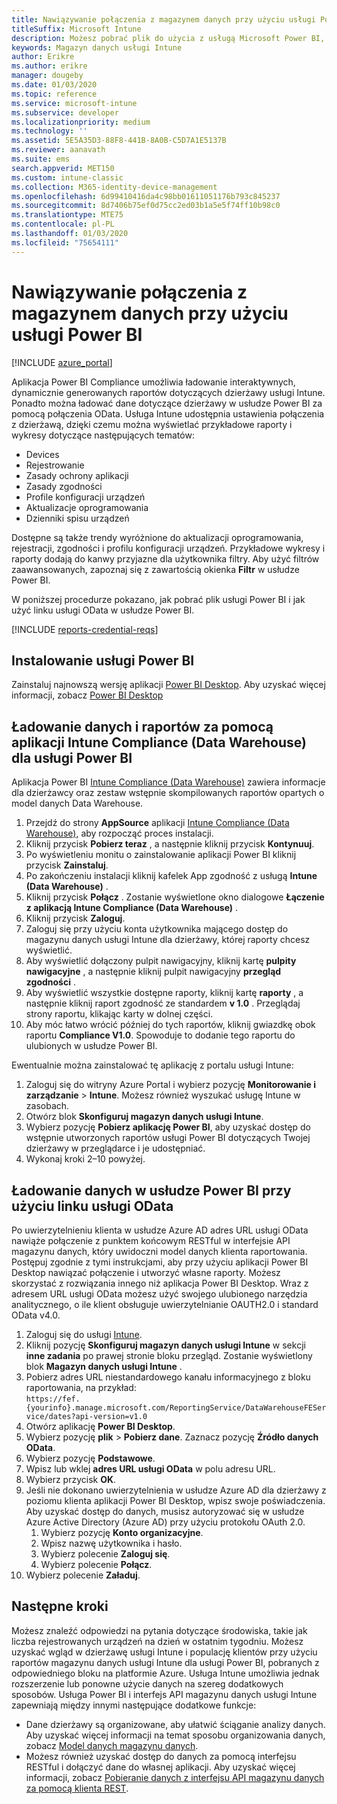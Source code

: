 ```yaml
---
title: Nawiązywanie połączenia z magazynem danych przy użyciu usługi Power BI
titleSuffix: Microsoft Intune
description: Możesz pobrać plik do użycia z usługą Microsoft Power BI, który umożliwia ładowanie interaktywnych, dynamicznie generowanych raportów dla dzierżawy usługi Microsoft Intune.
keywords: Magazyn danych usługi Intune
author: Erikre
ms.author: erikre
manager: dougeby
ms.date: 01/03/2020
ms.topic: reference
ms.service: microsoft-intune
ms.subservice: developer
ms.localizationpriority: medium
ms.technology: ''
ms.assetid: 5E5A35D3-88F8-441B-8A0B-C5D7A1E5137B
ms.reviewer: aanavath
ms.suite: ems
search.appverid: MET150
ms.custom: intune-classic
ms.collection: M365-identity-device-management
ms.openlocfilehash: 6d99410416da4c98bb01611051176b793c845237
ms.sourcegitcommit: 8d7406b75ef0d75cc2ed03b1a5e5f74ff10b98c0
ms.translationtype: MTE75
ms.contentlocale: pl-PL
ms.lasthandoff: 01/03/2020
ms.locfileid: "75654111"
---
```

# <a name="connect-to-the-data-warehouse-with-power-bi"></a>Nawiązywanie połączenia z magazynem danych przy użyciu usługi Power BI

[!INCLUDE [azure_portal](../includes/azure_portal.md)]

Aplikacja Power BI Compliance umożliwia ładowanie interaktywnych, dynamicznie generowanych raportów dotyczących dzierżawy usługi Intune. Ponadto można ładować dane dotyczące dzierżawy w usłudze Power BI za pomocą połączenia OData. Usługa Intune udostępnia ustawienia połączenia z dzierżawą, dzięki czemu można wyświetlać przykładowe raporty i wykresy dotyczące następujących tematów:  

- Devices
- Rejestrowanie
- Zasady ochrony aplikacji
- Zasady zgodności
- Profile konfiguracji urządzeń
- Aktualizacje oprogramowania
- Dzienniki spisu urządzeń

Dostępne są także trendy wyróżnione do aktualizacji oprogramowania, rejestracji, zgodności i profilu konfiguracji urządzeń. Przykładowe wykresy i raporty dodają do kanwy przyjazne dla użytkownika filtry. Aby użyć filtrów zaawansowanych, zapoznaj się z zawartością okienka **Filtr** w usłudze Power BI.

W poniższej procedurze pokazano, jak pobrać plik usługi Power BI i jak użyć linku usługi OData w usłudze Power BI.

[!INCLUDE [reports-credential-reqs](../includes/reports-credential-reqs.md)]

## <a name="install-power-bi"></a>Instalowanie usługi Power BI

Zainstaluj najnowszą wersję aplikacji [Power BI Desktop](https://aka.ms/intune/datawarehouseapi/installpowerbi). Aby uzyskać więcej informacji, zobacz [Power BI Desktop](https://powerbi.microsoft.com/desktop)

## <a name="load-the-data-and-reports-using-the-power-bi-intune-compliance-data-warehouse-app"></a>Ładowanie danych i raportów za pomocą aplikacji Intune Compliance (Data Warehouse) dla usługi Power BI

Aplikacja Power BI [Intune Compliance (Data Warehouse)](https://aka.ms/intune/datawarehouseapi/getpowerbiapp) zawiera informacje dla dzierżawcy oraz zestaw wstępnie skompilowanych raportów opartych o model danych Data Warehouse.

1. Przejdź do strony **AppSource** aplikacji [Intune Compliance (Data Warehouse)](https://aka.ms/intune/datawarehouseapi/getpowerbiapp), aby rozpocząć proces instalacji.
2. Kliknij przycisk **Pobierz teraz** , a następnie kliknij przycisk **Kontynuuj**.
3. Po wyświetleniu monitu o zainstalowanie aplikacji Power BI kliknij przycisk **Zainstaluj**.
4. Po zakończeniu instalacji kliknij kafelek App zgodność z usługą **Intune (Data Warehouse)** .
5. Kliknij przycisk **Połącz** . Zostanie wyświetlone okno dialogowe **Łączenie z aplikacją Intune Compliance (Data Warehouse)** .
6. Kliknij przycisk **Zaloguj**.
7. Zaloguj się przy użyciu konta użytkownika mającego dostęp do magazynu danych usługi Intune dla dzierżawy, której raporty chcesz wyświetlić.
8. Aby wyświetlić dołączony pulpit nawigacyjny, kliknij kartę **pulpity nawigacyjne** , a następnie kliknij pulpit nawigacyjny **przegląd zgodności** .
9. Aby wyświetlić wszystkie dostępne raporty, kliknij kartę **raporty** , a następnie kliknij raport zgodność ze standardem **v 1.0** . Przeglądaj strony raportu, klikając karty w dolnej części.
10. Aby móc łatwo wrócić później do tych raportów, kliknij gwiazdkę obok raportu **Compliance V1.0**. Spowoduje to dodanie tego raportu do ulubionych w usłudze Power BI.

Ewentualnie można zainstalować tę aplikację z portalu usługi Intune:

1. Zaloguj się do witryny Azure Portal i wybierz pozycję **Monitorowanie i zarządzanie** > **Intune**. Możesz również wyszukać usługę Intune w zasobach.
2. Otwórz blok **Skonfiguruj magazyn danych usługi Intune**.
3. Wybierz pozycję **Pobierz aplikację Power BI**, aby uzyskać dostęp do wstępnie utworzonych raportów usługi Power BI dotyczących Twojej dzierżawy w przeglądarce i je udostępniać.
4. Wykonaj kroki 2–10 powyżej.

## <a name="load-the-data-in-power-bi-using-the-odata-link"></a>Ładowanie danych w usłudze Power BI przy użyciu linku usługi OData

Po uwierzytelnieniu klienta w usłudze Azure AD adres URL usługi OData nawiąże połączenie z punktem końcowym RESTful w interfejsie API magazynu danych, który uwidoczni model danych klienta raportowania. Postępuj zgodnie z tymi instrukcjami, aby przy użyciu aplikacji Power BI Desktop nawiązać połączenie i utworzyć własne raporty. Możesz skorzystać z rozwiązania innego niż aplikacja Power BI Desktop. Wraz z adresem URL usługi OData możesz użyć swojego ulubionego narzędzia analitycznego, o ile klient obsługuje uwierzytelnianie OAUTH2.0 i standard OData v4.0.

1. Zaloguj się do usługi [Intune](https://go.microsoft.com/fwlink/?linkid=2090973).
2. Kliknij pozycję **Skonfiguruj magazyn danych usługi Intune** w sekcji **inne zadania** po prawej stronie bloku przegląd. Zostanie wyświetlony blok **Magazyn danych usługi Intune** .
3. Pobierz adres URL niestandardowego kanału informacyjnego z bloku raportowania, na przykład:<br>
    `https://fef.{yourinfo}.manage.microsoft.com/ReportingService/DataWarehouseFEService/dates?api-version=v1.0`
4. Otwórz aplikację **Power BI Desktop**.
5. Wybierz pozycję **plik** > **Pobierz dane**. Zaznacz pozycję **Źródło danych OData**.
6. Wybierz pozycję **Podstawowe**.
7. Wpisz lub wklej **adres URL usługi OData** w polu adresu URL.
8. Wybierz przycisk **OK**.
9. Jeśli nie dokonano uwierzytelnienia w usłudze Azure AD dla dzierżawy z poziomu klienta aplikacji Power BI Desktop, wpisz swoje poświadczenia. Aby uzyskać dostęp do danych, musisz autoryzować się w usłudze Azure Active Directory (Azure AD) przy użyciu protokołu OAuth 2.0.  
    1. Wybierz pozycję **Konto organizacyjne**.  
    2. Wpisz nazwę użytkownika i hasło.  
    3. Wybierz polecenie **Zaloguj się**.  
    4. Wybierz polecenie **Połącz**.  
10. Wybierz polecenie **Załaduj**.

## <a name="next-steps"></a>Następne kroki

Możesz znaleźć odpowiedzi na pytania dotyczące środowiska, takie jak liczba rejestrowanych urządzeń na dzień w ostatnim tygodniu. Możesz uzyskać wgląd w dzierżawę usługi Intune i populację klientów przy użyciu raportów magazynu danych usługi Intune dla usługi Power BI, pobranych z odpowiedniego bloku na platformie Azure. Usługa Intune umożliwia jednak rozszerzenie lub ponowne użycie danych na szereg dodatkowych sposobów. Usługa Power BI i interfejs API magazynu danych usługi Intune zapewniają między innymi następujące dodatkowe funkcje:

<!-- - You can use Power BI Desktop to create additional report types with your data. For example, you could create a custom chart representing the ratio of device manufactures in your enterprise. For more information about creating custom reports with Power BI and the Intune Data Warehouse, see `BLOG POST ON POWER BI`. -->
- Dane dzierżawy są organizowane, aby ułatwić ściąganie analizy danych. Aby uzyskać więcej informacji na temat sposobu organizowania danych, zobacz [Model danych magazynu danych](reports-ref-data-model.md).
- Możesz również uzyskać dostęp do danych za pomocą interfejsu RESTful i dołączyć dane do własnej aplikacji. Aby uzyskać więcej informacji, zobacz [Pobieranie danych z interfejsu API magazynu danych za pomocą klienta REST](../reports-proc-data-rest.md).
